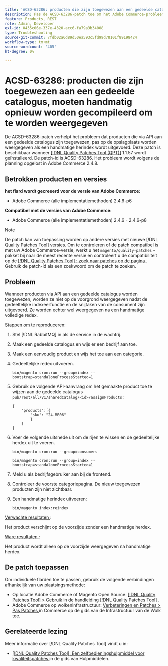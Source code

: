 ```yaml
---
title: 'ACSD-63286: producten die zijn toegewezen aan een gedeelde catalogus, moeten handmatig opnieuw worden gecompileerd om te worden weergegeven'
description: Pas de ACSD-63286-patch toe om het Adobe Commerce-probleem op te lossen waarbij producten die via API aan een gedeelde catalogus zijn toegewezen, pas op de winkel worden weergegeven als een handmatige herindex is uitgevoerd.
feature: Products, REST
role: Admin, Developer
exl-id: 0435c06e-337e-4320-acc6-fa79a3b34008
type: Troubleshooting
source-git-commit: 7fdb02a6d89d50ea593c5fd99d78101f89198424
workflow-type: tm+mt
source-wordcount: '405'
ht-degree: 0%

---
```


# ACSD-63286: producten die zijn toegewezen aan een gedeelde catalogus, moeten handmatig opnieuw worden gecompileerd om te worden weergegeven

De ACSD-63286-patch verhelpt het probleem dat producten die via API aan een gedeelde catalogus zijn toegewezen, pas op de opslagplaats worden weergegeven als een handmatige herindex wordt uitgevoerd. Deze patch is beschikbaar wanneer [[!DNL Quality Patches Tool (QPT)]](/help/tools/quality-patches-tool/quality-patches-tool-to-self-serve-quality-patches.md) 1.1.57 wordt geïnstalleerd. De patch-id is ACSD-63286. Het probleem wordt volgens de planning opgelost in Adobe Commerce 2.4.8.

## Betrokken producten en versies

**het flard wordt gecreeerd voor de versie van Adobe Commerce:**

* Adobe Commerce (alle implementatiemethoden) 2.4.6-p6

**Compatibel met de versies van Adobe Commerce:**

* Adobe Commerce (alle implementatiemethoden) 2.4.6 - 2.4.6-p8

>[!NOTE]
>
>De patch kan van toepassing worden op andere versies met nieuwe [!DNL Quality Patches Tool] versies. Om te controleren of de patch compatibel is met uw Adobe Commerce-versie, werkt u het `magento/quality-patches` -pakket bij naar de meest recente versie en controleert u de compatibiliteit op de [[!DNL Quality Patches Tool] : zoek naar patches op de pagina ](https://experienceleague.adobe.com/tools/commerce-quality-patches/index.html) . Gebruik de patch-id als een zoekwoord om de patch te zoeken.

## Probleem

Wanneer producten via API aan een gedeelde catalogus worden toegewezen, worden ze niet op de voorgrond weergegeven nadat de gedeeltelijke indexeerfunctie en de snijtaken van de consument zijn uitgevoerd. Ze worden echter wel weergegeven na een handmatige volledige redex.

<u> Stappen om </u> te reproduceren:

1. Stel [!DNL RabbitMQ] in als de service in de wachtrij.
1. Maak een gedeelde catalogus en wijs er een bedrijf aan toe.
1. Maak een eenvoudig product en wijs het toe aan een categorie.
1. Gedeeltelijke redex uitvoeren.

   ```
   bin/magento cron:run --group=index --bootstrap=standaloneProcessStarted=1
   ```

1. Gebruik de volgende API-aanvraag om het gemaakte product toe te wijzen aan de gedeelde catalogus `pub/rest/all/V1/sharedCatalog/<id>/assignProducts` :

   ```
   {
       "products":[{
           "sku": "24-MB06"
           }
       ]
   }
   ```

1. Voer de volgende uitsnede uit om de rijen te wissen en de gedeeltelijke herdex uit te voeren.

   ```
   bin/magento cron:run --group=consumers
   ```

   ```
   bin/magento cron:run --group=index --bootstrap=standaloneProcessStarted=1
   ```

1. Meld u als bedrijfsgebruiker aan bij de frontend.
1. Controleer de voorste categoriepagina. De nieuw toegewezen producten zijn niet zichtbaar.
1. Een handmatige herindex uitvoeren:

   ```
   bin/magento index:reindex
   ```

<u> Verwachte resultaten </u>:

Het product verschijnt op de voorzijde zonder een handmatige herdex.

<u> Ware resultaten </u>:

Het product wordt alleen op de voorzijde weergegeven na handmatige herdex.

## De patch toepassen

Om individuele flarden toe te passen, gebruik de volgende verbindingen afhankelijk van uw plaatsingsmethode:

* Op locatie Adobe Commerce of Magento Open Source: [[!DNL Quality Patches Tool] > Gebruik ](/help/tools/quality-patches-tool/usage.md) in de handleiding [!DNL Quality Patches Tool] .
* Adobe Commerce op wolkeninfrastructuur: [ Verbeteringen en Patches > Pas Patches ](https://experienceleague.adobe.com/docs/commerce-cloud-service/user-guide/develop/upgrade/apply-patches.html) in Commerce op de gids van de Infrastructuur van de Wolk toe.


## Gerelateerde lezing

Meer informatie over [!DNL Quality Patches Tool] vindt u in:

* [[!DNL Quality Patches Tool]: Een zelfbedieningshulpmiddel voor kwaliteitspatches ](/help/tools/quality-patches-tool/quality-patches-tool-to-self-serve-quality-patches.md) in de gids van Hulpmiddelen.
